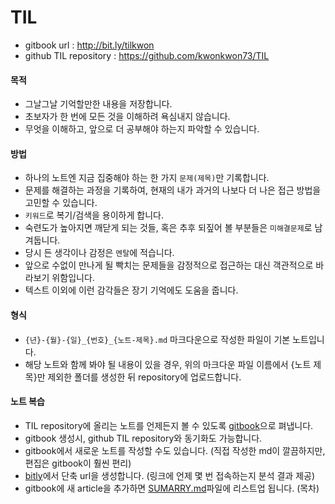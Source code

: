 # TIL
- gitbook url : http://bit.ly/tilkwon
- github TIL repository : https://github.com/kwonkwon73/TIL

#### 목적
- 그날그날 기억할만한 내용을 저장합니다.
- 초보자가 한 번에 모든 것을 이해하려 욕심내지 않습니다.
- 무엇을 이해하고, 앞으로 더 공부해야 하는지 파악할 수 있습니다.

#### 방법
- 하나의 노트엔 지금 집중해야 하는 한 가지 `문제(제목)`만 기록합니다.
- 문제를 해결하는 과정을 기록하여, 현재의 내가 과거의 나보다 더 나은 접근 방법을 고민할 수 있습니다.  
- `키워드`로 복기/검색을 용이하게 합니다.
- 숙련도가 높아지면 깨닫게 되는 것들, 혹은 추후 되짚어 볼 부분들은 `미해결문제`로 남겨둡니다.
- 당시 든 생각이나 감정은 `멘탈`에 적습니다.
- 앞으로 수없이 만나게 될 빡치는 문제들을 감정적으로 접근하는 대신 객관적으로 바라보기 위함입니다.   
- 텍스트 이외에 이런 감각들은 장기 기억에도 도움을 줍니다.

#### 형식
- `{년}-{월}-{일}_{번호}_{노트-제목}.md` 마크다운으로 작성한 파일이 기본 노트입니다.
- 해당 노트와 함께 봐야 될 내용이 있을 경우, 위의 마크다운 파일 이름에서 {노트 제목}만 제외한 폴더를 생성한 뒤 repository에 업로드합니다.

#### 노트 복습
- TIL repository에 올리는 노트를 언제든지 볼 수 있도록 [gitbook][1]으로 펴냅니다.
- gitbook 생성시, github TIL repository와 동기화도 가능합니다.
- gitbook에서 새로운 노트를 작성할 수도 있습니다. (직접 작성한 md이 깔끔하지만, 편집은 gitbook이 훨씬 편리)   
- [bitly][2]에서 단축 url을 생성합니다. (링크에 언제 몇 번 접속하는지 분석 결과 제공)
- gitbook에 새 article을 추가하면 [SUMARRY.md](SUMARRY.md)파일에 리스트업 됩니다. (목차)

[1]:https://www.gitbook.com/
[2]:https://bitly.com/
